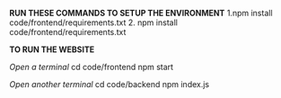 **RUN THESE COMMANDS TO SETUP THE ENVIRONMENT**
1.npm install code/frontend/requirements.txt
2. npm install code/frontend/requirements.txt

**TO RUN THE WEBSITE**

_Open a terminal_
cd code/frontend
npm start

_Open another terminal_
cd code/backend
npm index.js
